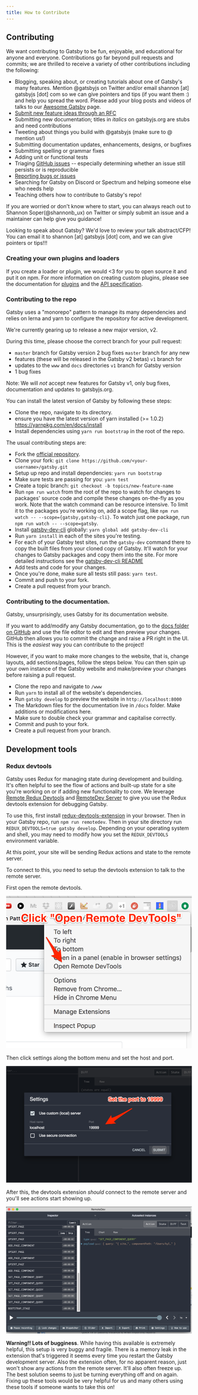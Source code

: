 ```yaml
---
title: How to Contribute
---
```


## Contributing

We want contributing to Gatsby to be fun, enjoyable, and educational for anyone and everyone. Contributions go far beyond pull requests and commits; we are thrilled to receive a variety of other contributions including the following:

* Blogging, speaking about, or creating tutorials about one of Gatsby's many features. Mention @gatsbyjs on Twitter and/or email shannon [at] gatsbyjs [dot] com so we can give pointers and tips (if you want them :) and help you spread the word. Please add your blog posts and videos of talks to our [Awesome Gatsby](/docs/awesome-gatsby/) page.
* [Submit new feature ideas through an RFC](/blog/2018-04-06-introducing-gatsby-rfc-process/)
* Submitting new documentation; titles in _italics_ on gatsbyjs.org are stubs and need contributions
* Tweeting about things you build with @gatsbyjs (make sure to @ mention us!)
* Submitting documentation updates, enhancements, designs, or bugfixes
* Submitting spelling or grammar fixes
* Adding unit or functional tests
* Triaging [GitHub issues](https://github.com/gatsbyjs/gatsby/issues) -- especially determining whether an issue still persists or is reproducible
* [Reporting bugs or issues](/docs/how-to-file-an-issue/)
* Searching for Gatsby on Discord or Spectrum and helping someone else who needs help
* Teaching others how to contribute to Gatsby's repo!

If you are worried or don't know where to start, you can always reach out to Shannon Soper(@shannonb_ux) on Twitter or simply submit an issue and a maintainer can help give you guidance!

Looking to speak about Gatsby? We'd love to review your talk abstract/CFP! You can email it to shannon [at] gatsbyjs [dot] com, and we can give pointers or tips!!!

### Creating your own plugins and loaders

If you create a loader or plugin, we would <3 for you to open source it and put it on npm. For more information on creating custom plugins, please see the documentation for [plugins](/docs/plugins/) and the [API specification](/docs/api-specification/).

### Contributing to the repo

Gatsby uses a "monorepo" pattern to manage its many dependencies and relies on
lerna and yarn to configure the repository for active development.

We're currently gearing up to release a new major version, v2.

During this time, please choose the correct branch for your pull request:

* `master` branch for Gatsby version 2 bug fixes `master` branch for any new
* features (these will be released in the Gatsby v2 betas) `v1` branch for
* updates to the `www` and `docs` directories `v1` branch for Gatsby version
* 1 bug fixes

Note: We will *not* accept new features for Gatsby v1, only bug fixes,
documentation and updates to gatsbyjs.org.

You can install the latest version of Gatsby by following these steps:

* Clone the repo, navigate to its directory.
* ensure you have the latest version of yarn installed (>= 1.0.2)
  https://yarnpkg.com/en/docs/install
* Install dependencies using `yarn run bootstrap` in the root of the repo.

The usual contributing steps are:

* Fork the [official repository](https://github.com/gatsbyjs/gatsby).
* Clone your fork: `git clone https://github.com/<your-username>/gatsby.git`
* Setup up repo and install dependencies: `yarn run bootstrap`
* Make sure tests are passing for you: `yarn test`
* Create a topic branch: `git checkout -b topics/new-feature-name`
* Run `npm run watch` from the root of the repo to watch for changes to packages' source code and compile these changes on-the-fly as you work. Note that the watch command can be resource intensive. To limit it to the packages you're working on, add a scope flag, like `npm run watch -- --scope={gatsby,gatsby-cli}`. To watch just one package, run `npm run watch -- --scope=gatsby`.
* Install [gatsby-dev-cli](/packages/gatsby-dev-cli/) globally: `yarn global add gatsby-dev-cli`
* Run `yarn install` in each of the sites you're testing.
* For each of your Gatsby test sites, run the `gatsby-dev` command there to copy
  the built files from your cloned copy of Gatsby. It'll watch for your changes
  to Gatsby packages and copy them into the site. For more detailed instructions
  see the [gatsby-dev-cli README](/packages/gatsby-dev-cli/)
* Add tests and code for your changes.
* Once you're done, make sure all tests still pass: `yarn test`.
* Commit and push to your fork.
* Create a pull request from your branch.

### Contributing to the documentation.

Gatsby, unsurprisingly, uses Gatsby for its documentation website.

If you want to add/modify any Gatsby documentation, go to the
[docs folder on GitHub](https://github.com/gatsbyjs/gatsby/tree/master/docs) and
use the file editor to edit and then preview your changes. GitHub then allows
you to commit the change and raise a PR right in the UI. This is the _easiest_
way you can contribute to the project!

However, if you want to make more changes to the website, that is, change
layouts, add sections/pages, follow the steps below. You can then spin up your
own instance of the Gatsby website and make/preview your changes before raising
a pull request.

* Clone the repo and navigate to `/www`
* Run `yarn` to install all of the website's dependencies.
* Run `gatsby develop` to preview the website in `http://localhost:8000`
* The Markdown files for the documentation live in `/docs` folder. Make
  additions or modifications here.
* Make sure to double check your grammar and capitalise correctly.
* Commit and push to your fork.
* Create a pull request from your branch.

## Development tools

### Redux devtools

Gatsby uses Redux for managing state during development and building. It's often
helpful to see the flow of actions and built-up state for a site you're working
on or if adding new functionality to core. We leverage
[Remote Redux Devtools](https://github.com/zalmoxisus/remote-redux-devtools) and
[RemoteDev Server](https://github.com/zalmoxisus/remotedev-server) to give you use the Redux
devtools extension for debugging Gatsby.

To use this, first install
[redux-devtools-extension](https://github.com/zalmoxisus/redux-devtools-extension)
in your browser. Then in your Gatsby repo, run `npm run remotedev`. Then in your
site directory run `REDUX_DEVTOOLS=true gatsby develop`. Depending on your
operating system and shell, you may need to modify how you set the
`REDUX_DEVTOOLS` environment variable.

At this point, your site will be sending Redux actions and state to the remote
server.

To connect to this, you need to setup the devtools extension to talk to the
remote server.

First open the remote devtools.

![how to open the redux remote devtools extension](./images/open-remote-dev-tools.png)

Then click settings along the bottom menu and set the host and port.

![how to set the host/port for the remote devtools extension to connect to Gatsby](./images/remote-dev-settings.png)

After this, the devtools extension _should_ connect to the remote server and
you'll see actions start showing up.

![gatsby redux remote devtools](./images/running-redux-devtools.png)

**Warning!! Lots of bugginess**. While having this available is extremely
helpful, this setup is very buggy and fragile. There is a memory leak in the
extension that's triggered it seems every time you restart the Gatsby
development server. Also the extension often, for no apparent reason, just won't
show any actions from the remote server. It'll also often freeze up. The best
solution seems to just be turning everything off and on again. Fixing up these
tools would be very helpful for us and many others using these tools if someone
wants to take this on!
